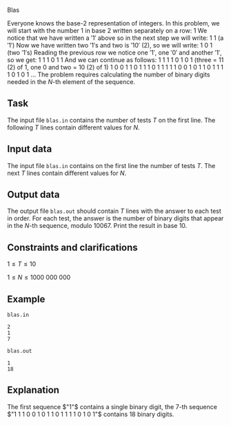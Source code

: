 Blas

Everyone knows the base-$2$ representation of integers. In this problem, we will start with the number $1$ in base $2$ written separately on a row: $1$ We notice that we have written a $'1'$ above so in the next step we will write: $1$ $1$ (a $'1'$) Now we have written two $'1'$s and two is $'10'$ $(2)$, so we will write: $1$ $0$ $1$ (two $'1'$s) Reading the previous row we notice one $'1'$, one $'0'$ and another $'1'$, so we get: $1$ $1$ $1$ $0$ $1$ $1$ And we can continue as follows: $1$ $1$ $1$ $1$ $0$ $1$ $0$ $1$ (three $=$ $11$ $(2)$ of $1$, one $0$ and two $=$ $10$ $(2)$ of $1$) $1$ $0$ $0$ $1$ $1$ $0$ $1$ $1$ $1$ $0$ $1$ $1$ $1$ $1$ $1$ $0$ $0$ $1$ $0$ $1$ $1$ $0$ $1$ $1$ $1$ $1$ $0$ $1$ $0$ $1$ $\dots$ The problem requires calculating the number of binary digits needed in the $N$-th element of the sequence.

## Task

The input file `blas.in` contains the number of tests $T$ on the first line. The following $T$ lines contain different values for $N$.

## Input data

The input file `blas.in` contains on the first line the number of tests $T$. The next $T$ lines contain different values for $N$.

## Output data

The output file `blas.out` should contain $T$ lines with the answer to each test in order. For each test, the answer is the number of binary digits that appear in the $N$-th sequence, modulo $10067$. Print the result in base $10$.

## Constraints and clarifications

$1 \leq T \leq 10$ 

$1 \leq N \leq 1000\ 000\ 000$ 

## Example

`blas.in`
```
2
1
7
```
`blas.out`
```
1
18
```

## Explanation

The first sequence $"1"$ contains a single binary digit, the $7$-th sequence $"1 1 1 0 0 1 0 1 1 0 1 1 1 1 0 1 0 1"$ contains $18$ binary digits.